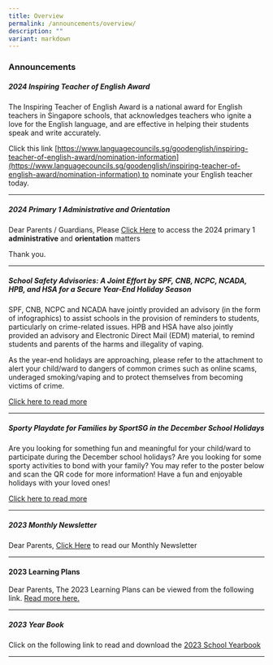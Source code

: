 ```yaml
---
title: Overview
permalink: /announcements/overview/
description: ""
variant: markdown
---
```

### Announcements

  

##### 2024 Inspiring Teacher of English Award

The Inspiring Teacher of English Award is a national award for English teachers in Singapore schools, that acknowledges teachers who ignite a love for the English language, and are effective in helping their students speak and write accurately.

Click this link [https://www.languagecouncils.sg/goodenglish/inspiring-teacher-of-english-award/nomination-information](https://www.languagecouncils.sg/goodenglish/inspiring-teacher-of-english-award/nomination-information) to nominate your English teacher today.

***
##### 2024 Primary 1 Administrative and Orientation

Dear Parents / Guardians,
Please  [Click Here](https://www.xingnanpri.moe.edu.sg/parents/2024p1/) to access the 2024 primary 1 **administrative**&nbsp;and&nbsp;**orientation**&nbsp;matters


Thank you.

***

#####  School Safety Advisories: A Joint Effort by SPF, CNB, NCPC, NCADA, HPB, and HSA for a Secure Year-End Holiday Season

SPF, CNB, NCPC and NCADA have jointly provided an advisory (in the form of infographics) to assist schools in the provision of reminders to students, particularly on crime-related issues. HPB and HSA have also jointly provided an advisory and Electronic Direct Mail (EDM) material, to remind students and parents of the harms and illegality of vaping.

As the year-end holidays are approaching, please refer to the attachment to alert your child/ward to dangers of common crimes such as online scams, underaged smoking/vaping and to protect themselves from becoming victims of crime.

[Click here to read more](/files/Announcement%20Page/Attachment_3___Joint_School_Primary_Infographic.pdf)

***

##### Sporty Playdate for Families by SportSG in the December School Holidays

Are you looking for something fun and meaningful for your child/ward to participate during the December school holidays? Are you looking for some sporty activities to bond with your family? You may refer to the poster below and scan the QR code for more information! Have a fun and enjoyable holidays with your loved ones!

[Click here to read more](https://www.activesgcircle.gov.sg/activeparents/sportyplaydate2023)
***
##### 2023 Monthly Newsletter
Dear Parents, [Click Here](https://www.xingnanpri.moe.edu.sg/expedition/School-Publications/school-newsletter/) to read our Monthly Newsletter

***

#### 2023 Learning Plans 
Dear Parents,
The 2023 Learning Plans can be viewed from the following link. [Read more here.](https://sites.google.com/xnps.edu.sg/xnps-learning-plans/home?authuser=2)

***


##### 2023 Year Book
Click on the following link to read and download the [2023 School Yearbook](https://www.xingnanpri.moe.edu.sg/expedition/School-Publications/school-year-book/)

***
